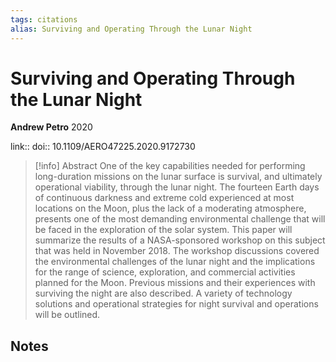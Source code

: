 ```yaml
---
tags: citations
alias: Surviving and Operating Through the Lunar Night
---
```

# Surviving and Operating Through the Lunar Night

**Andrew Petro**
2020

link:: 
doi:: 10.1109/AERO47225.2020.9172730

> [!info] Abstract
> One of the key capabilities needed for performing long-duration missions on the lunar surface is survival, and ultimately operational viability, through the lunar night. The fourteen Earth days of continuous darkness and extreme cold experienced at most locations on the Moon, plus the lack of a moderating atmosphere, presents one of the most demanding environmental challenge that will be faced in the exploration of the solar system. This paper will summarize the results of a NASA-sponsored workshop on this subject that was held in November 2018. The workshop discussions covered the environmental challenges of the lunar night and the implications for the range of science, exploration, and commercial activities planned for the Moon. Previous missions and their experiences with surviving the night are also described. A variety of technology solutions and operational strategies for night survival and operations will be outlined.



## Notes

